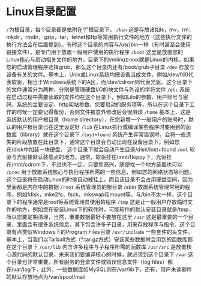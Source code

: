 # Linux目录配置

`/`为根目录，每个目录都是依附在“/”根目录下。
`/bin` 这是存放诸如ls，mv，rm，mkdir，rmdir，gzip，tar，telnet和ftp等常用执行文件的地方（这些执行文件的执行方法会在后面提到）。有时这个目录的内容与/usr/bin一样（有时甚至会使用链接文件），是专门用于放置一般用户使用的执行程序
`/boot` 这里是放置您的Linux核心与启动相关文件的地方，目录下的vmlinuz-xxx就是Linux的内核。如果您的启动管理程序选择grub，那么这个目录内还有/boot/grub子目录
`/dev` 存放与设备有关的文件。基本上，Unix或Linux系统均把设备当成文件，例如/dev/fd0代表软驱，相当于Windows系统下的A区，而/dev/cdrom则代表光驱。这个目录下的文件通常分为两种，分别是管理硬盘I/O的块文件与外设的字符文件
`/etc` 系统在启动过程中需要读取的文件均在这个目录下，例如Lilo的参数、用户账号与密码、系统的主要设定、http架站参数、您要启动的服务项等，所以在这个目录下工作的时候一定要记得备份，否则文件被意外修改后会很麻烦
`/home` 基本上，这是系统默认的用户根目录（home directory），在您新增一个一般用户的账号时，默认的用户根目录已在这里设定好
`/lib` 在Linux执行或编译某些程序时要用到的函数库（library）就在这个目录下
`/lost+found` 系统产生异常错误时，会将一些遗失的片段放置在此目录下，通常这个目录会自动出现在设备目录下。例如您在/disk中加装一块硬盘， 这个目录下就会自动产生目录/disk/lost+found
`/mnt` 软驱与光驱接默认装载点的地方。通常，软驱挂在/mnt/floppy下，光驱挂在/mnt/cdrom下，不过也不一定，只要您高兴，随便找一个地方装载也可以
`/proc` 用于放置系统核心与执行程序所需的一些信息，例如您的网络状态等问题。这个目录将在启动Linux的时候自动被挂上，而且该目录不会占用硬盘空间，因为里面都是内存中的数据
`/root` 系统管理员的根目录
/sbin 放置系统管理常用的程序，例如fdisk，mke2fs，fsck，mkswap和mount等。与/bin不太一样，这个目录下的程序通常是root等系统管理员使用的程序
`/tmp` 这是让一般用户存放临时文件的地方，例如您在安装Linux下的软件时，可能软件的默认安装目录就是/tmp，所以您要定期清理，当然，重要数据最好不要放在这里
`/usr` 这是最重要的一个目录，里面含有很多系统信息，其下包含许多子目录，用来存放程序与指令。这个目录有点类似Windows下的Program Files目录
`/usr/include` 一些套件的头文件。基本上，当我们以Tarball方式（*.tar.gz方式）安装某些数据时会用到的函数库都在这个目录下
`/usr/lib` 内含许多程序与子程序所需的函数库
`/usr/src` 是放置核心源代码的默认目录，未来我们要编译核心的时候，就必须到这个目录下
`/var` 这个目录也非常重要，所有服务的登录文件或错误信息文件（log files）都在/var/log下，此外，一些数据库如MySQL则在/var/lib下，还有，用户未读邮件的默认存放地点为/var/spool/mail
